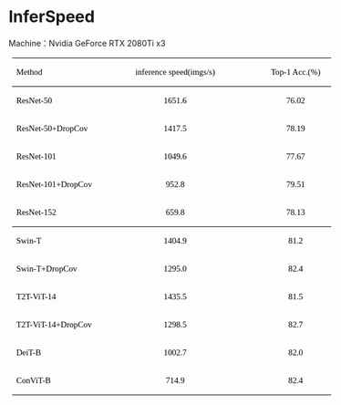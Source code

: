 # InferSpeed

Machine：Nvidia GeForce RTX 2080Ti x3
<table class=MsoNormalTable  border=0  cellspacing=0  style="border-collapse:collapse;width:420.0000pt;margin-left:4.6500pt;
border:none;mso-padding-alt:0.0000pt 5.4000pt 0.0000pt 5.4000pt ;" ><tr style="height:13.5000pt;" ><td width=166  valign=center  nowrap  style="width:124.5000pt;padding:0.0000pt 5.4000pt 0.0000pt 5.4000pt ;border-left:none;
mso-border-left-alt:none;border-right:none;mso-border-right-alt:none;
border-top:1.0000pt solid rgb(0,0,0);mso-border-top-alt:0.5000pt solid rgb(0,0,0);border-bottom:none;
mso-border-bottom-alt:none;" ><p class=MsoNormal  style="mso-pagination:widow-orphan;text-align:left;vertical-align:middle;" ><span style="font-family:宋体;color:rgb(0,0,0);font-style:normal;
font-size:11.0000pt;mso-font-kerning:0.0000pt;" ><font face="宋体" >Method</font></span><span style="font-family:宋体;color:rgb(0,0,0);font-style:normal;
font-size:11.0000pt;mso-font-kerning:1.0000pt;" ><o:p></o:p></span></p></td><td width=197  valign=center  nowrap  style="width:147.7500pt;padding:0.0000pt 5.4000pt 0.0000pt 5.4000pt ;border-left:none;
mso-border-left-alt:none;border-right:none;mso-border-right-alt:none;
border-top:1.0000pt solid rgb(0,0,0);mso-border-top-alt:0.5000pt solid rgb(0,0,0);border-bottom:1.0000pt solid rgb(0,0,0);
mso-border-bottom-alt:0.5000pt solid rgb(0,0,0);" ><p class=MsoNormal  align=center  style="mso-pagination:widow-orphan;text-align:center;vertical-align:middle;" ><span style="font-family:宋体;color:rgb(0,0,0);font-style:normal;
font-size:11.0000pt;mso-font-kerning:0.0000pt;" ><font face="宋体" >inference speed(imgs/s)</font></span><span style="font-family:宋体;color:rgb(0,0,0);font-style:normal;
font-size:11.0000pt;mso-font-kerning:1.0000pt;" ><o:p></o:p></span></p></td><td width=197  valign=center  nowrap  style="width:147.7500pt;padding:0.0000pt 5.4000pt 0.0000pt 5.4000pt ;border-left:none;
mso-border-left-alt:none;border-right:none;mso-border-right-alt:none;
border-top:1.0000pt solid rgb(0,0,0);mso-border-top-alt:0.5000pt solid rgb(0,0,0);border-bottom:none;
mso-border-bottom-alt:none;" ><p class=MsoNormal  align=center  style="mso-pagination:widow-orphan;text-align:center;vertical-align:middle;" ><span style="font-family:宋体;color:rgb(0,0,0);font-style:normal;
font-size:11.0000pt;mso-font-kerning:0.0000pt;" ><font face="宋体" >Top-1 Acc.(%)</font></span><span style="font-family:宋体;color:rgb(0,0,0);font-style:normal;
font-size:11.0000pt;mso-font-kerning:1.0000pt;" ><o:p></o:p></span></p></td></tr><tr style="height:13.5000pt;" ><td valign=center  nowrap  style="padding:0.0000pt 5.4000pt 0.0000pt 5.4000pt ;border-left:none;mso-border-left-alt:none;
border-right:none;mso-border-right-alt:none;border-top:1.0000pt solid rgb(0,0,0);
mso-border-top-alt:0.5000pt solid rgb(0,0,0);border-bottom:none;mso-border-bottom-alt:none;" ><p class=MsoNormal  style="mso-pagination:widow-orphan;text-align:left;vertical-align:middle;" ><span style="font-family:宋体;color:rgb(0,0,0);font-style:normal;
font-size:11.0000pt;mso-font-kerning:0.0000pt;" ><font face="宋体" >ResNet-50</font></span><span style="font-family:宋体;color:rgb(0,0,0);font-style:normal;
font-size:11.0000pt;mso-font-kerning:1.0000pt;" ><o:p></o:p></span></p></td><td valign=center  nowrap  style="padding:0.0000pt 5.4000pt 0.0000pt 5.4000pt ;border-left:none;mso-border-left-alt:none;
border-right:none;mso-border-right-alt:none;border-top:none;
mso-border-top-alt:none;border-bottom:none;mso-border-bottom-alt:none;" ><p class=MsoNormal  align=center  style="mso-pagination:widow-orphan;text-align:center;vertical-align:middle;" ><span style="font-family:宋体;color:rgb(0,0,0);font-style:normal;
font-size:11.0000pt;mso-font-kerning:0.0000pt;" ><font face="宋体" >1651.6</font></span><span style="font-family:宋体;color:rgb(0,0,0);font-style:normal;
font-size:11.0000pt;mso-font-kerning:1.0000pt;" ><o:p></o:p></span></p></td><td valign=center  nowrap  style="padding:0.0000pt 5.4000pt 0.0000pt 5.4000pt ;border-left:none;mso-border-left-alt:none;
border-right:none;mso-border-right-alt:none;border-top:1.0000pt solid rgb(0,0,0);
mso-border-top-alt:0.5000pt solid rgb(0,0,0);border-bottom:none;mso-border-bottom-alt:none;" ><p class=MsoNormal  align=center  style="mso-pagination:widow-orphan;text-align:center;vertical-align:middle;" ><span style="font-family:宋体;color:rgb(0,0,0);font-style:normal;
font-size:11.0000pt;mso-font-kerning:0.0000pt;" ><font face="宋体" >76.02</font></span><span style="font-family:宋体;color:rgb(0,0,0);font-style:normal;
font-size:11.0000pt;mso-font-kerning:1.0000pt;" ><o:p></o:p></span></p></td></tr><tr style="height:13.5000pt;" ><td valign=center  nowrap  style="padding:0.0000pt 5.4000pt 0.0000pt 5.4000pt ;border-left:none;mso-border-left-alt:none;
border-right:none;mso-border-right-alt:none;border-top:none;
mso-border-top-alt:none;border-bottom:none;mso-border-bottom-alt:none;" ><p class=MsoNormal  style="mso-pagination:widow-orphan;text-align:left;vertical-align:middle;" ><span style="font-family:宋体;color:rgb(0,0,0);font-style:normal;
font-size:11.0000pt;mso-font-kerning:0.0000pt;" ><font face="宋体" >ResNet-50+DropCov</font></span><span style="font-family:宋体;color:rgb(0,0,0);font-style:normal;
font-size:11.0000pt;mso-font-kerning:1.0000pt;" ><o:p></o:p></span></p></td><td valign=center  nowrap  style="padding:0.0000pt 5.4000pt 0.0000pt 5.4000pt ;border-left:none;mso-border-left-alt:none;
border-right:none;mso-border-right-alt:none;border-top:none;
mso-border-top-alt:none;border-bottom:none;mso-border-bottom-alt:none;" ><p class=MsoNormal  align=center  style="mso-pagination:widow-orphan;text-align:center;vertical-align:middle;" ><span style="font-family:宋体;color:rgb(0,0,0);font-style:normal;
font-size:11.0000pt;mso-font-kerning:0.0000pt;" ><font face="宋体" >1417.5</font></span><span style="font-family:宋体;color:rgb(0,0,0);font-style:normal;
font-size:11.0000pt;mso-font-kerning:1.0000pt;" ><o:p></o:p></span></p></td><td valign=center  nowrap  style="padding:0.0000pt 5.4000pt 0.0000pt 5.4000pt ;border-left:none;mso-border-left-alt:none;
border-right:none;mso-border-right-alt:none;border-top:none;
mso-border-top-alt:none;border-bottom:none;mso-border-bottom-alt:none;" ><p class=MsoNormal  align=center  style="mso-pagination:widow-orphan;text-align:center;vertical-align:middle;" ><span style="font-family:宋体;color:rgb(0,0,0);font-style:normal;
font-size:11.0000pt;mso-font-kerning:0.0000pt;" ><font face="宋体" >78.19</font></span><span style="font-family:宋体;color:rgb(0,0,0);font-style:normal;
font-size:11.0000pt;mso-font-kerning:1.0000pt;" ><o:p></o:p></span></p></td></tr><tr style="height:13.5000pt;" ><td valign=center  nowrap  style="padding:0.0000pt 5.4000pt 0.0000pt 5.4000pt ;border-left:none;mso-border-left-alt:none;
border-right:none;mso-border-right-alt:none;border-top:none;
mso-border-top-alt:none;border-bottom:none;mso-border-bottom-alt:none;" ><p class=MsoNormal  style="mso-pagination:widow-orphan;text-align:left;vertical-align:middle;" ><span style="font-family:宋体;color:rgb(0,0,0);font-style:normal;
font-size:11.0000pt;mso-font-kerning:0.0000pt;" ><font face="宋体" >ResNet-101</font></span><span style="font-family:宋体;color:rgb(0,0,0);font-style:normal;
font-size:11.0000pt;mso-font-kerning:1.0000pt;" ><o:p></o:p></span></p></td><td valign=center  nowrap  style="padding:0.0000pt 5.4000pt 0.0000pt 5.4000pt ;border-left:none;mso-border-left-alt:none;
border-right:none;mso-border-right-alt:none;border-top:none;
mso-border-top-alt:none;border-bottom:none;mso-border-bottom-alt:none;" ><p class=MsoNormal  align=center  style="mso-pagination:widow-orphan;text-align:center;vertical-align:middle;" ><span style="font-family:宋体;color:rgb(0,0,0);font-style:normal;
font-size:11.0000pt;mso-font-kerning:0.0000pt;" ><font face="宋体" >1049.6</font></span><span style="font-family:宋体;color:rgb(0,0,0);font-style:normal;
font-size:11.0000pt;mso-font-kerning:1.0000pt;" ><o:p></o:p></span></p></td><td valign=center  nowrap  style="padding:0.0000pt 5.4000pt 0.0000pt 5.4000pt ;border-left:none;mso-border-left-alt:none;
border-right:none;mso-border-right-alt:none;border-top:none;
mso-border-top-alt:none;border-bottom:none;mso-border-bottom-alt:none;" ><p class=MsoNormal  align=center  style="mso-pagination:widow-orphan;text-align:center;vertical-align:middle;" ><span style="font-family:宋体;color:rgb(0,0,0);font-style:normal;
font-size:11.0000pt;mso-font-kerning:0.0000pt;" ><font face="宋体" >77.67</font></span><span style="font-family:宋体;color:rgb(0,0,0);font-style:normal;
font-size:11.0000pt;mso-font-kerning:1.0000pt;" ><o:p></o:p></span></p></td></tr><tr style="height:13.5000pt;" ><td valign=center  nowrap  style="padding:0.0000pt 5.4000pt 0.0000pt 5.4000pt ;border-left:none;mso-border-left-alt:none;
border-right:none;mso-border-right-alt:none;border-top:none;
mso-border-top-alt:none;border-bottom:none;mso-border-bottom-alt:none;" ><p class=MsoNormal  style="mso-pagination:widow-orphan;text-align:left;vertical-align:middle;" ><span style="font-family:宋体;color:rgb(0,0,0);font-style:normal;
font-size:11.0000pt;mso-font-kerning:0.0000pt;" ><font face="宋体" >ResNet-101+DropCov</font></span><span style="font-family:宋体;color:rgb(0,0,0);font-style:normal;
font-size:11.0000pt;mso-font-kerning:1.0000pt;" ><o:p></o:p></span></p></td><td valign=center  nowrap  style="padding:0.0000pt 5.4000pt 0.0000pt 5.4000pt ;border-left:none;mso-border-left-alt:none;
border-right:none;mso-border-right-alt:none;border-top:none;
mso-border-top-alt:none;border-bottom:none;mso-border-bottom-alt:none;" ><p class=MsoNormal  align=center  style="mso-pagination:widow-orphan;text-align:center;vertical-align:middle;" ><span style="font-family:宋体;color:rgb(0,0,0);font-style:normal;
font-size:11.0000pt;mso-font-kerning:0.0000pt;" ><font face="宋体" >952.8</font></span><span style="font-family:宋体;color:rgb(0,0,0);font-style:normal;
font-size:11.0000pt;mso-font-kerning:1.0000pt;" ><o:p></o:p></span></p></td><td valign=center  nowrap  style="padding:0.0000pt 5.4000pt 0.0000pt 5.4000pt ;border-left:none;mso-border-left-alt:none;
border-right:none;mso-border-right-alt:none;border-top:none;
mso-border-top-alt:none;border-bottom:none;mso-border-bottom-alt:none;" ><p class=MsoNormal  align=center  style="mso-pagination:widow-orphan;text-align:center;vertical-align:middle;" ><span style="font-family:宋体;color:rgb(0,0,0);font-style:normal;
font-size:11.0000pt;mso-font-kerning:0.0000pt;" ><font face="宋体" >79.51</font></span><span style="font-family:宋体;color:rgb(0,0,0);font-style:normal;
font-size:11.0000pt;mso-font-kerning:1.0000pt;" ><o:p></o:p></span></p></td></tr><tr style="height:13.5000pt;" ><td valign=center  nowrap  style="padding:0.0000pt 5.4000pt 0.0000pt 5.4000pt ;border-left:none;mso-border-left-alt:none;
border-right:none;mso-border-right-alt:none;border-top:none;
mso-border-top-alt:none;border-bottom:1.0000pt solid rgb(0,0,0);mso-border-bottom-alt:0.5000pt solid rgb(0,0,0);" ><p class=MsoNormal  style="mso-pagination:widow-orphan;text-align:left;vertical-align:middle;" ><span style="font-family:宋体;color:rgb(0,0,0);font-style:normal;
font-size:11.0000pt;mso-font-kerning:0.0000pt;" ><font face="宋体" >ResNet-152</font></span><span style="font-family:宋体;color:rgb(0,0,0);font-style:normal;
font-size:11.0000pt;mso-font-kerning:1.0000pt;" ><o:p></o:p></span></p></td><td valign=center  nowrap  style="padding:0.0000pt 5.4000pt 0.0000pt 5.4000pt ;border-left:none;mso-border-left-alt:none;
border-right:none;mso-border-right-alt:none;border-top:none;
mso-border-top-alt:none;border-bottom:1.0000pt solid rgb(0,0,0);mso-border-bottom-alt:0.5000pt solid rgb(0,0,0);" ><p class=MsoNormal  align=center  style="mso-pagination:widow-orphan;text-align:center;vertical-align:middle;" ><span style="font-family:宋体;color:rgb(0,0,0);font-style:normal;
font-size:11.0000pt;mso-font-kerning:0.0000pt;" ><font face="宋体" >659.8</font></span><span style="font-family:宋体;color:rgb(0,0,0);font-style:normal;
font-size:11.0000pt;mso-font-kerning:1.0000pt;" ><o:p></o:p></span></p></td><td valign=center  nowrap  style="padding:0.0000pt 5.4000pt 0.0000pt 5.4000pt ;border-left:none;mso-border-left-alt:none;
border-right:none;mso-border-right-alt:none;border-top:none;
mso-border-top-alt:none;border-bottom:1.0000pt solid rgb(0,0,0);mso-border-bottom-alt:0.5000pt solid rgb(0,0,0);" ><p class=MsoNormal  align=center  style="mso-pagination:widow-orphan;text-align:center;vertical-align:middle;" ><span style="font-family:宋体;color:rgb(0,0,0);font-style:normal;
font-size:11.0000pt;mso-font-kerning:0.0000pt;" ><font face="宋体" >78.13</font></span><span style="font-family:宋体;color:rgb(0,0,0);font-style:normal;
font-size:11.0000pt;mso-font-kerning:1.0000pt;" ><o:p></o:p></span></p></td></tr><tr style="height:13.5000pt;" ><td valign=center  nowrap  style="padding:0.0000pt 5.4000pt 0.0000pt 5.4000pt ;border-left:none;mso-border-left-alt:none;
border-right:none;mso-border-right-alt:none;border-top:none;
mso-border-top-alt:none;border-bottom:none;mso-border-bottom-alt:none;" ><p class=MsoNormal  style="mso-pagination:widow-orphan;text-align:left;vertical-align:middle;" ><span style="font-family:宋体;color:rgb(0,0,0);font-style:normal;
font-size:11.0000pt;mso-font-kerning:0.0000pt;" ><font face="宋体" >Swin-T</font></span><span style="font-family:宋体;color:rgb(0,0,0);font-style:normal;
font-size:11.0000pt;mso-font-kerning:1.0000pt;" ><o:p></o:p></span></p></td><td valign=center  nowrap  style="padding:0.0000pt 5.4000pt 0.0000pt 5.4000pt ;border-left:none;mso-border-left-alt:none;
border-right:none;mso-border-right-alt:none;border-top:none;
mso-border-top-alt:none;border-bottom:none;mso-border-bottom-alt:none;" ><p class=MsoNormal  align=center  style="mso-pagination:widow-orphan;text-align:center;vertical-align:middle;" ><span style="font-family:宋体;color:rgb(0,0,0);font-style:normal;
font-size:11.0000pt;mso-font-kerning:0.0000pt;" ><font face="宋体" >1404.9</font></span><span style="font-family:宋体;color:rgb(0,0,0);font-style:normal;
font-size:11.0000pt;mso-font-kerning:1.0000pt;" ><o:p></o:p></span></p></td><td valign=center  nowrap  style="padding:0.0000pt 5.4000pt 0.0000pt 5.4000pt ;border-left:none;mso-border-left-alt:none;
border-right:none;mso-border-right-alt:none;border-top:none;
mso-border-top-alt:none;border-bottom:none;mso-border-bottom-alt:none;" ><p class=MsoNormal  align=center  style="mso-pagination:widow-orphan;text-align:center;vertical-align:middle;" ><span style="font-family:宋体;color:rgb(0,0,0);font-style:normal;
font-size:11.0000pt;mso-font-kerning:0.0000pt;" ><font face="宋体" >81.2</font></span><span style="font-family:宋体;color:rgb(0,0,0);font-style:normal;
font-size:11.0000pt;mso-font-kerning:1.0000pt;" ><o:p></o:p></span></p></td></tr><tr style="height:13.5000pt;" ><td valign=center  nowrap  style="padding:0.0000pt 5.4000pt 0.0000pt 5.4000pt ;border-left:none;mso-border-left-alt:none;
border-right:none;mso-border-right-alt:none;border-top:none;
mso-border-top-alt:none;border-bottom:none;mso-border-bottom-alt:none;" ><p class=MsoNormal  style="mso-pagination:widow-orphan;text-align:left;vertical-align:middle;" ><span style="font-family:宋体;color:rgb(0,0,0);font-style:normal;
font-size:11.0000pt;mso-font-kerning:0.0000pt;" ><font face="宋体" >Swin-T+DropCov</font></span><span style="font-family:宋体;color:rgb(0,0,0);font-style:normal;
font-size:11.0000pt;mso-font-kerning:1.0000pt;" ><o:p></o:p></span></p></td><td valign=center  nowrap  style="padding:0.0000pt 5.4000pt 0.0000pt 5.4000pt ;border-left:none;mso-border-left-alt:none;
border-right:none;mso-border-right-alt:none;border-top:none;
mso-border-top-alt:none;border-bottom:none;mso-border-bottom-alt:none;" ><p class=MsoNormal  align=center  style="mso-pagination:widow-orphan;text-align:center;vertical-align:middle;" ><span style="font-family:宋体;color:rgb(0,0,0);font-style:normal;
font-size:11.0000pt;mso-font-kerning:0.0000pt;" ><font face="宋体" >1295.0 </font></span><span style="font-family:宋体;color:rgb(0,0,0);font-style:normal;
font-size:11.0000pt;mso-font-kerning:1.0000pt;" ><o:p></o:p></span></p></td><td valign=center  nowrap  style="padding:0.0000pt 5.4000pt 0.0000pt 5.4000pt ;border-left:none;mso-border-left-alt:none;
border-right:none;mso-border-right-alt:none;border-top:none;
mso-border-top-alt:none;border-bottom:none;mso-border-bottom-alt:none;" ><p class=MsoNormal  align=center  style="mso-pagination:widow-orphan;text-align:center;vertical-align:middle;" ><span style="font-family:宋体;color:rgb(0,0,0);font-style:normal;
font-size:11.0000pt;mso-font-kerning:0.0000pt;" ><font face="宋体" >82.4</font></span><span style="font-family:宋体;color:rgb(0,0,0);font-style:normal;
font-size:11.0000pt;mso-font-kerning:1.0000pt;" ><o:p></o:p></span></p></td></tr><tr style="height:13.5000pt;" ><td valign=center  nowrap  style="padding:0.0000pt 5.4000pt 0.0000pt 5.4000pt ;border-left:none;mso-border-left-alt:none;
border-right:none;mso-border-right-alt:none;border-top:none;
mso-border-top-alt:none;border-bottom:none;mso-border-bottom-alt:none;" ><p class=MsoNormal  style="mso-pagination:widow-orphan;text-align:left;vertical-align:middle;" ><span style="font-family:宋体;color:rgb(0,0,0);font-style:normal;
font-size:11.0000pt;mso-font-kerning:0.0000pt;" ><font face="宋体" >T2T-ViT-14</font></span><span style="font-family:宋体;color:rgb(0,0,0);font-style:normal;
font-size:11.0000pt;mso-font-kerning:1.0000pt;" ><o:p></o:p></span></p></td><td valign=center  nowrap  style="padding:0.0000pt 5.4000pt 0.0000pt 5.4000pt ;border-left:none;mso-border-left-alt:none;
border-right:none;mso-border-right-alt:none;border-top:none;
mso-border-top-alt:none;border-bottom:none;mso-border-bottom-alt:none;" ><p class=MsoNormal  align=center  style="mso-pagination:widow-orphan;text-align:center;vertical-align:middle;" ><span style="font-family:宋体;color:rgb(0,0,0);font-style:normal;
font-size:11.0000pt;mso-font-kerning:0.0000pt;" ><font face="宋体" >1435.5</font></span><span style="font-family:宋体;color:rgb(0,0,0);font-style:normal;
font-size:11.0000pt;mso-font-kerning:1.0000pt;" ><o:p></o:p></span></p></td><td valign=center  nowrap  style="padding:0.0000pt 5.4000pt 0.0000pt 5.4000pt ;border-left:none;mso-border-left-alt:none;
border-right:none;mso-border-right-alt:none;border-top:none;
mso-border-top-alt:none;border-bottom:none;mso-border-bottom-alt:none;" ><p class=MsoNormal  align=center  style="mso-pagination:widow-orphan;text-align:center;vertical-align:middle;" ><span style="font-family:宋体;color:rgb(0,0,0);font-style:normal;
font-size:11.0000pt;mso-font-kerning:0.0000pt;" ><font face="宋体" >81.5</font></span><span style="font-family:宋体;color:rgb(0,0,0);font-style:normal;
font-size:11.0000pt;mso-font-kerning:1.0000pt;" ><o:p></o:p></span></p></td></tr><tr style="height:13.5000pt;" ><td valign=center  nowrap  style="padding:0.0000pt 5.4000pt 0.0000pt 5.4000pt ;border-left:none;mso-border-left-alt:none;
border-right:none;mso-border-right-alt:none;border-top:none;
mso-border-top-alt:none;border-bottom:none;mso-border-bottom-alt:none;" ><p class=MsoNormal  style="mso-pagination:widow-orphan;text-align:left;vertical-align:middle;" ><span style="font-family:宋体;color:rgb(0,0,0);font-style:normal;
font-size:11.0000pt;mso-font-kerning:0.0000pt;" ><font face="宋体" >T2T-ViT-14+DropCov</font></span><span style="font-family:宋体;color:rgb(0,0,0);font-style:normal;
font-size:11.0000pt;mso-font-kerning:1.0000pt;" ><o:p></o:p></span></p></td><td valign=center  nowrap  style="padding:0.0000pt 5.4000pt 0.0000pt 5.4000pt ;border-left:none;mso-border-left-alt:none;
border-right:none;mso-border-right-alt:none;border-top:none;
mso-border-top-alt:none;border-bottom:none;mso-border-bottom-alt:none;" ><p class=MsoNormal  align=center  style="mso-pagination:widow-orphan;text-align:center;vertical-align:middle;" ><span style="font-family:宋体;color:rgb(0,0,0);font-style:normal;
font-size:11.0000pt;mso-font-kerning:0.0000pt;" ><font face="宋体" >1298.5</font></span><span style="font-family:宋体;color:rgb(0,0,0);font-style:normal;
font-size:11.0000pt;mso-font-kerning:1.0000pt;" ><o:p></o:p></span></p></td><td valign=center  nowrap  style="padding:0.0000pt 5.4000pt 0.0000pt 5.4000pt ;border-left:none;mso-border-left-alt:none;
border-right:none;mso-border-right-alt:none;border-top:none;
mso-border-top-alt:none;border-bottom:none;mso-border-bottom-alt:none;" ><p class=MsoNormal  align=center  style="mso-pagination:widow-orphan;text-align:center;vertical-align:middle;" ><span style="font-family:宋体;color:rgb(0,0,0);font-style:normal;
font-size:11.0000pt;mso-font-kerning:0.0000pt;" ><font face="宋体" >82.7</font></span><span style="font-family:宋体;color:rgb(0,0,0);font-style:normal;
font-size:11.0000pt;mso-font-kerning:1.0000pt;" ><o:p></o:p></span></p></td></tr><tr style="height:13.5000pt;" ><td valign=center  nowrap  style="padding:0.0000pt 5.4000pt 0.0000pt 5.4000pt ;border-left:none;mso-border-left-alt:none;
border-right:none;mso-border-right-alt:none;border-top:none;
mso-border-top-alt:none;border-bottom:none;mso-border-bottom-alt:none;" ><p class=MsoNormal  style="mso-pagination:widow-orphan;text-align:left;vertical-align:middle;" ><span style="font-family:宋体;color:rgb(0,0,0);font-style:normal;
font-size:11.0000pt;mso-font-kerning:0.0000pt;" ><font face="宋体" >DeiT-B</font></span><span style="font-family:宋体;color:rgb(0,0,0);font-style:normal;
font-size:11.0000pt;mso-font-kerning:1.0000pt;" ><o:p></o:p></span></p></td><td valign=center  nowrap  style="padding:0.0000pt 5.4000pt 0.0000pt 5.4000pt ;border-left:none;mso-border-left-alt:none;
border-right:none;mso-border-right-alt:none;border-top:none;
mso-border-top-alt:none;border-bottom:none;mso-border-bottom-alt:none;" ><p class=MsoNormal  align=center  style="mso-pagination:widow-orphan;text-align:center;vertical-align:middle;" ><span style="font-family:宋体;color:rgb(0,0,0);font-style:normal;
font-size:11.0000pt;mso-font-kerning:0.0000pt;" ><font face="宋体" >1002.7</font></span><span style="font-family:宋体;color:rgb(0,0,0);font-style:normal;
font-size:11.0000pt;mso-font-kerning:1.0000pt;" ><o:p></o:p></span></p></td><td valign=center  nowrap  style="padding:0.0000pt 5.4000pt 0.0000pt 5.4000pt ;border-left:none;mso-border-left-alt:none;
border-right:none;mso-border-right-alt:none;border-top:none;
mso-border-top-alt:none;border-bottom:none;mso-border-bottom-alt:none;" ><p class=MsoNormal  align=center  style="mso-pagination:widow-orphan;text-align:center;vertical-align:middle;" ><span style="font-family:宋体;color:rgb(0,0,0);font-style:normal;
font-size:11.0000pt;mso-font-kerning:0.0000pt;" ><font face="宋体" >82.0 </font></span><span style="font-family:宋体;color:rgb(0,0,0);font-style:normal;
font-size:11.0000pt;mso-font-kerning:1.0000pt;" ><o:p></o:p></span></p></td></tr><tr style="height:13.5000pt;" ><td valign=center  nowrap  style="padding:0.0000pt 5.4000pt 0.0000pt 5.4000pt ;border-left:none;mso-border-left-alt:none;
border-right:none;mso-border-right-alt:none;border-top:none;
mso-border-top-alt:none;border-bottom:1.0000pt solid windowtext;mso-border-bottom-alt:0.5000pt solid windowtext;" ><p class=MsoNormal  style="mso-pagination:widow-orphan;text-align:left;vertical-align:middle;" ><span style="font-family:宋体;color:rgb(0,0,0);font-style:normal;
font-size:11.0000pt;mso-font-kerning:0.0000pt;" ><font face="宋体" >ConViT-B</font></span><span style="font-family:宋体;color:rgb(0,0,0);font-style:normal;
font-size:11.0000pt;mso-font-kerning:1.0000pt;" ><o:p></o:p></span></p></td><td valign=center  nowrap  style="padding:0.0000pt 5.4000pt 0.0000pt 5.4000pt ;border-left:none;mso-border-left-alt:none;
border-right:none;mso-border-right-alt:none;border-top:none;
mso-border-top-alt:none;border-bottom:1.0000pt solid rgb(0,0,0);mso-border-bottom-alt:0.5000pt solid rgb(0,0,0);" ><p class=MsoNormal  align=center  style="mso-pagination:widow-orphan;text-align:center;vertical-align:middle;" ><span style="font-family:宋体;color:rgb(0,0,0);font-style:normal;
font-size:11.0000pt;mso-font-kerning:0.0000pt;" ><font face="宋体" >714.9</font></span><span style="font-family:宋体;color:rgb(0,0,0);font-style:normal;
font-size:11.0000pt;mso-font-kerning:1.0000pt;" ><o:p></o:p></span></p></td><td valign=center  nowrap  style="padding:0.0000pt 5.4000pt 0.0000pt 5.4000pt ;border-left:none;mso-border-left-alt:none;
border-right:none;mso-border-right-alt:none;border-top:none;
mso-border-top-alt:none;border-bottom:1.0000pt solid rgb(0,0,0);mso-border-bottom-alt:0.5000pt solid rgb(0,0,0);" ><p class=MsoNormal  align=center  style="mso-pagination:widow-orphan;text-align:center;vertical-align:middle;" ><span style="font-family:宋体;color:rgb(0,0,0);font-style:normal;
font-size:11.0000pt;mso-font-kerning:0.0000pt;" ><font face="宋体" >82.4</font></span><span style="font-family:宋体;color:rgb(0,0,0);font-style:normal;
font-size:11.0000pt;mso-font-kerning:1.0000pt;" ><o:p></o:p></span></p></td></tr></table>
